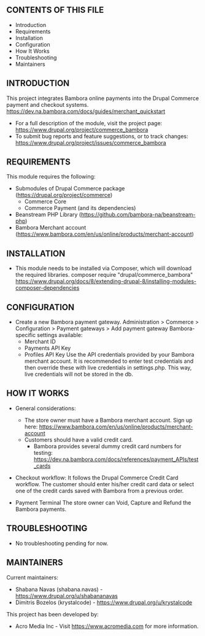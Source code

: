 CONTENTS OF THIS FILE
---------------------
* Introduction
* Requirements
* Installation
* Configuration
* How It Works
* Troubleshooting
* Maintainers

INTRODUCTION
------------
This project integrates Bambora online payments into
the Drupal Commerce payment and checkout systems.
https://dev.na.bambora.com/docs/guides/merchant_quickstart
* For a full description of the module, visit the project page:
  https://www.drupal.org/project/commerce_bambora
* To submit bug reports and feature suggestions, or to track changes:
  https://www.drupal.org/project/issues/commerce_bambora


REQUIREMENTS
------------
This module requires the following:
* Submodules of Drupal Commerce package (https://drupal.org/project/commerce)
  - Commerce Core
  - Commerce Payment (and its dependencies)
* Beanstream PHP Library (https://github.com/bambora-na/beanstream-php)
* Bambora Merchant account (https://www.bambora.com/en/us/online/products/merchant-account)


INSTALLATION
------------
* This module needs to be installed via Composer, which will download
the required libraries.
composer require "drupal/commerce_bambora"
https://www.drupal.org/docs/8/extending-drupal-8/installing-modules-composer-dependencies

CONFIGURATION
-------------
* Create a new Bambora payment gateway.
  Administration > Commerce > Configuration > Payment gateways > Add payment gateway
  Bambora-specific settings available:
  - Merchant ID
  - Payments API Key
  - Profiles API Key
  Use the API credentials provided by your Bambora merchant account. It is
  recommended to enter test credentials and then override these with live
  credentials in settings.php. This way, live credentials will not be stored in the db.


HOW IT WORKS
------------

* General considerations:
  - The store owner must have a Bambora merchant account.
    Sign up here:
    https://www.bambora.com/en/us/online/products/merchant-account
  - Customers should have a valid credit card.
    - Bambora provides several dummy credit card numbers for testing:
      https://dev.na.bambora.com/docs/references/payment_APIs/test_cards

* Checkout workflow:
  It follows the Drupal Commerce Credit Card workflow.
  The customer should enter his/her credit card data
  or select one of the credit cards saved with Bambora
  from a previous order.

* Payment Terminal
  The store owner can Void, Capture and Refund the Bambora payments.


TROUBLESHOOTING
---------------
* No troubleshooting pending for now.


MAINTAINERS
-----------
Current maintainers:
* Shabana Navas (shabana.navas) - https://www.drupal.org/u/shabananavas
* Dimitris Bozelos (krystalcode) - https://www.drupal.org/u/krystalcode

This project has been developed by:
* Acro Media Inc - Visit https://www.acromedia.com for more information.
